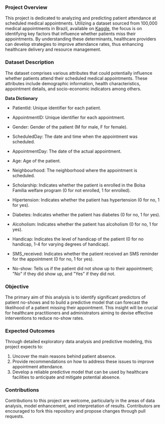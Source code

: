 <a id='intro'></a>
### Project Overview

This project is dedicated to analyzing and predicting patient attendance at scheduled medical appointments. Utilizing a dataset sourced from 100,000 medical appointments in Brazil, available on [Kaggle](https://www.kaggle.com/datasets/joniarroba/noshowappointments), the focus is on identifying key factors that influence whether patients miss their appointments. By understanding these determinants, healthcare providers can develop strategies to improve attendance rates, thus enhancing healthcare delivery and resource management.

### Dataset Description 

The dataset comprises various attributes that could potentially influence whether patients attend their scheduled medical appointments. These attributes include demographic information, health characteristics, appointment details, and socio-economic indicators among others.

**Data Dictionary**

* PatientId: Unique identifier for each patient.
  
* AppointmentID: Unique identifier for each appointment.
  
* Gender: Gender of the patient (M for male, F for female).
  
* ScheduledDay: The date and time when the appointment was scheduled.
  
* AppointmentDay: The date of the actual appointment.
  
* Age: Age of the patient.
  
* Neighbourhood: The neighborhood where the appointment is scheduled.
  
* Scholarship: Indicates whether the patient is enrolled in the Bolsa Família welfare program (0 for not enrolled, 1 for enrolled).
  
* Hipertension: Indicates whether the patient has hypertension (0 for no, 1 for yes).
  
* Diabetes: Indicates whether the patient has diabetes (0 for no, 1 for yes).
  
* Alcoholism: Indicates whether the patient has alcoholism (0 for no, 1 for yes).
  
* Handicap: Indicates the level of handicap of the patient (0 for no handicap, 1-4 for varying degrees of handicap).
  
* SMS_received: Indicates whether the patient received an SMS reminder for the appointment (0 for no, 1 for yes).
  
*  No-show: Tells us if the patient did not show up to their appointment; "No" if they did show up, and "Yes" if they did not.

### Objective

The primary aim of this analysis is to identify significant predictors of patient no-shows and to build a predictive model that can forecast the likelihood of a patient missing their appointment. This insight will be crucial for healthcare practitioners and administrators aiming to devise effective interventions to reduce no-show rates.

### Expected Outcomes

Through detailed exploratory data analysis and predictive modeling, this project expects to:

1. Uncover the main reasons behind patient absence.
2. Provide recommendations on how to address these issues to improve appointment attendance.
3. Develop a reliable predictive model that can be used by healthcare facilities to anticipate and mitigate potential absence.

### Contributions

Contributions to this project are welcome, particularly in the areas of data analysis, model enhancement, and interpretation of results. Contributors are encouraged to fork this repository and propose changes through pull requests.

